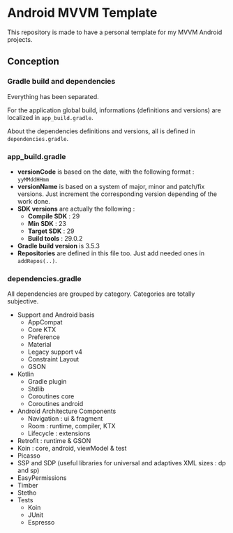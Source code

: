# Android MVVM Template

This repository is made to have a personal template for my MVVM Android projects.

## Conception

### Gradle build and dependencies

Everything has been separated.

For the application global build, informations (definitions and versions) are localized in `app_build.gradle`.

About the dependencies definitions and versions, all is defined in `dependencies.gradle`.

### app_build.gradle

* **versionCode** is based on the date, with the following format : `yyMMddHHmm`
* **versionName** is based on a system of major, minor and patch/fix versions. Just increment the corresponding version depending of the work done.
* **SDK versions** are actually the following :
    * **Compile SDK** : 29
    * **Min SDK** : 23
    * **Target SDK** : 29
    * **Build tools** : 29.0.2
* **Gradle build version** is 3.5.3
* **Repositories** are defined in this file too. Just add needed ones in `addRepos(..)`. 

### dependencies.gradle

All dependencies are grouped by category. Categories are totally subjective.

* Support and Android basis
    * AppCompat
    * Core KTX
    * Preference
    * Material
    * Legacy support v4
    * Constraint Layout
    * GSON
* Kotlin
    * Gradle plugin
    * Stdlib
    * Coroutines core
    * Coroutines android
* Android Architecture Components
    * Navigation : ui & fragment
    * Room : runtime, compiler, KTX
    * Lifecycle : extensions
* Retrofit : runtime & GSON
* Koin : core, android, viewModel & test
* Picasso
* SSP and SDP (useful libraries for universal and adaptives XML sizes : dp and sp) 
* EasyPermissions
* Timber
* Stetho
* Tests
    * Koin
    * JUnit
    * Espresso